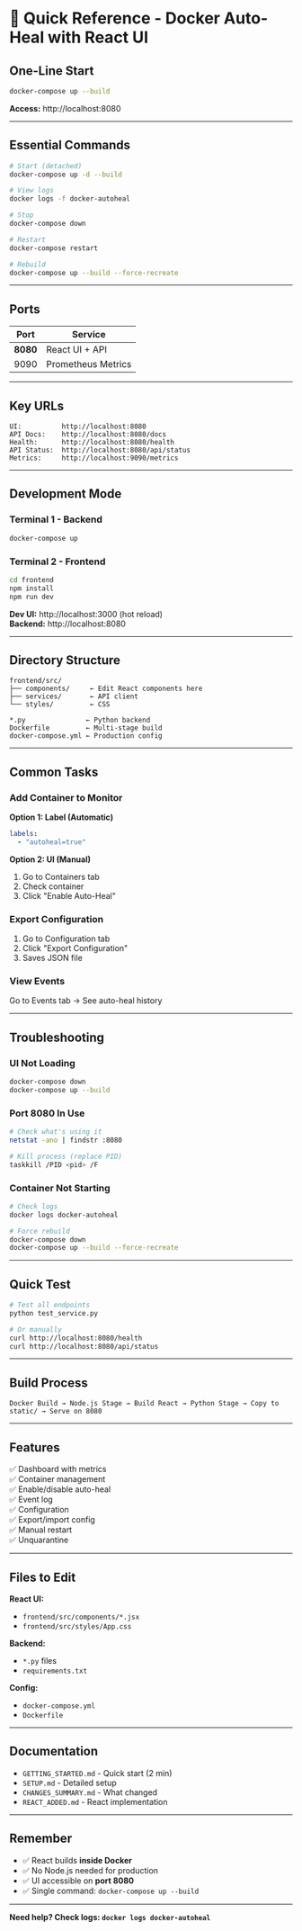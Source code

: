 # 🚀 Quick Reference - Docker Auto-Heal with React UI

## One-Line Start

```bash
docker-compose up --build
```

**Access:** http://localhost:8080

---

## Essential Commands

```bash
# Start (detached)
docker-compose up -d --build

# View logs
docker logs -f docker-autoheal

# Stop
docker-compose down

# Restart
docker-compose restart

# Rebuild
docker-compose up --build --force-recreate
```

---

## Ports

| Port | Service |
|------|---------|
| **8080** | React UI + API |
| 9090 | Prometheus Metrics |

---

## Key URLs

```
UI:          http://localhost:8080
API Docs:    http://localhost:8080/docs
Health:      http://localhost:8080/health
API Status:  http://localhost:8080/api/status
Metrics:     http://localhost:9090/metrics
```

---

## Development Mode

### Terminal 1 - Backend
```bash
docker-compose up
```

### Terminal 2 - Frontend
```bash
cd frontend
npm install
npm run dev
```

**Dev UI:** http://localhost:3000 (hot reload)  
**Backend:** http://localhost:8080

---

## Directory Structure

```
frontend/src/
├── components/     ← Edit React components here
├── services/       ← API client
└── styles/         ← CSS

*.py               ← Python backend
Dockerfile         ← Multi-stage build
docker-compose.yml ← Production config
```

---

## Common Tasks

### Add Container to Monitor

**Option 1: Label (Automatic)**
```yaml
labels:
  - "autoheal=true"
```

**Option 2: UI (Manual)**
1. Go to Containers tab
2. Check container
3. Click "Enable Auto-Heal"

### Export Configuration
1. Go to Configuration tab
2. Click "Export Configuration"
3. Saves JSON file

### View Events
Go to Events tab → See auto-heal history

---

## Troubleshooting

### UI Not Loading
```bash
docker-compose down
docker-compose up --build
```

### Port 8080 In Use
```bash
# Check what's using it
netstat -ano | findstr :8080

# Kill process (replace PID)
taskkill /PID <pid> /F
```

### Container Not Starting
```bash
# Check logs
docker logs docker-autoheal

# Force rebuild
docker-compose down
docker-compose up --build --force-recreate
```

---

## Quick Test

```bash
# Test all endpoints
python test_service.py

# Or manually
curl http://localhost:8080/health
curl http://localhost:8080/api/status
```

---

## Build Process

```
Docker Build → Node.js Stage → Build React → Python Stage → Copy to static/ → Serve on 8080
```

---

## Features

✅ Dashboard with metrics  
✅ Container management  
✅ Enable/disable auto-heal  
✅ Event log  
✅ Configuration  
✅ Export/import config  
✅ Manual restart  
✅ Unquarantine  

---

## Files to Edit

**React UI:**
- `frontend/src/components/*.jsx`
- `frontend/src/styles/App.css`

**Backend:**
- `*.py` files
- `requirements.txt`

**Config:**
- `docker-compose.yml`
- `Dockerfile`

---

## Documentation

- `GETTING_STARTED.md` - Quick start (2 min)
- `SETUP.md` - Detailed setup
- `CHANGES_SUMMARY.md` - What changed
- `REACT_ADDED.md` - React implementation

---

## Remember

- ✅ React builds **inside Docker**
- ✅ No Node.js needed for production
- ✅ UI accessible on **port 8080**
- ✅ Single command: `docker-compose up --build`

---

**Need help? Check logs: `docker logs docker-autoheal`**

